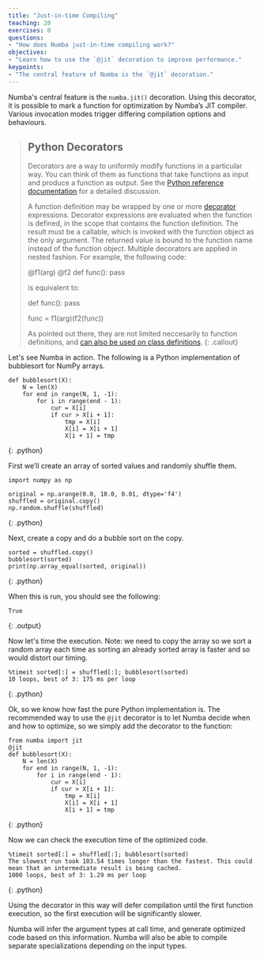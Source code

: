 ```yaml
---
title: "Just-in-time Compiling"
teaching: 20
exercises: 0
questions:
- "How does Numba just-in-time compiling work?"
objectives:
- "Learn how to use the `@jit` decoration to improve performance."
keypoints:
- "The central feature of Numba is the `@jit` decoration."
---
```

Numba's central feature is the `numba.jit()` decoration. Using this decorator, it is possible to mark a function for optimization by Numba’s 
JIT compiler. Various invocation modes trigger differing compilation options and behaviours.

>## Python Decorators
> Decorators are a way to uniformly modify functions in a particular way. You can think of them as functions that take 
> functions as input and produce a function as output. See the 
> [Python reference documentation](https://docs.python.org/3/reference/compound_stmts.html#function-definitions) for a detailed discussion.
> 
> A function definition may be wrapped by one or more [decorator](http://docs.python.org/glossary.html#term-decorator) expressions. Decorator 
> expressions are evaluated when the function is defined, in the scope that contains the function definition. The result must be a callable, 
> which is invoked with the function object as the only argument. The returned value is bound to the function name instead of the function object. 
> Multiple decorators are applied in nested fashion. For example, the following code:
>
> @f1(arg) @f2 def func(): pass
> 
> is equivalent to:
> 
> def func(): 
>   pass 
> 
> func = f1(arg)(f2(func))
>
> As pointed out there, they are not limited neccesarily to function definitions, and 
> [can also be used on class definitions](https://docs.python.org/3/reference/compound_stmts.html#class-definitions).
{: .callout}

Let's see Numba in action. The following is a Python implementation of bubblesort for NumPy arrays.

~~~
def bubblesort(X):
    N = len(X)
    for end in range(N, 1, -1):
        for i in range(end - 1):
            cur = X[i]
            if cur > X[i + 1]:
                tmp = X[i]
                X[i] = X[i + 1]
                X[i + 1] = tmp
~~~
{: .python}

First we’ll create an array of sorted values and randomly shuffle them.

~~~
import numpy as np
​
original = np.arange(0.0, 10.0, 0.01, dtype='f4')
shuffled = original.copy()
np.random.shuffle(shuffled)
~~~
{: .python}

Next, create a copy and do a bubble sort on the copy.

~~~
sorted = shuffled.copy()
bubblesort(sorted)
print(np.array_equal(sorted, original))
~~~
{: .python}

When this is run, you should see the following:

~~~
True
~~~
{: .output}

Now let's time the execution. Note: we need to copy the array so we sort a random array each time as sorting an already sorted array is faster and
so would distort our timing.

~~~
%timeit sorted[:] = shuffled[:]; bubblesort(sorted)
10 loops, best of 3: 175 ms per loop
~~~
{: .python}

Ok, so we know how fast the pure Python implementation is. The recommended way to use the `@jit` decorator is to let Numba decide when and how to 
optimize, so we simply add the decorator to the function:

~~~
from numba import jit
@jit
def bubblesort(X):
    N = len(X)
    for end in range(N, 1, -1):
        for i in range(end - 1):
            cur = X[i]
            if cur > X[i + 1]:
                tmp = X[i]
                X[i] = X[i + 1]
                X[i + 1] = tmp
~~~
{: .python}

Now we can check the execution time of the optimized code. 

~~~
%timeit sorted[:] = shuffled[:]; bubblesort(sorted)
The slowest run took 103.54 times longer than the fastest. This could mean that an intermediate result is being cached.
1000 loops, best of 3: 1.29 ms per loop
~~~
{: .python}

Using the decorator in this way will defer compilation until the first function execution, so the first execution will be significantly slower. 

Numba will infer the argument types at call time, and generate optimized code based on this 
information. Numba will also be able to compile separate specializations depending on the input types.
